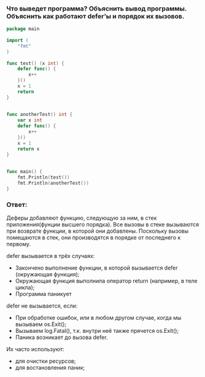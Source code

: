 ### Что выведет программа? Объяснить вывод программы. Объяснить как работают defer’ы и порядок их вызовов.

```go
package main
 
import (
    "fmt"
)
 
func test() (x int) {
    defer func() {
        x++
    }()
    x = 1
    return
}
 
 
func anotherTest() int {
    var x int
    defer func() {
        x++
    }()
    x = 1
    return x
}
 
 
func main() {
    fmt.Println(test())
    fmt.Println(anotherTest())
}
```

### Ответ:


Деферы добавляют функцию, следующую за ним, в стек приложения(фунции высшего порядка).
Все вызовы в стеке вызываются при возврате функции, в которой они добавлены. 
Поскольку вызовы помещаются в стек, они производятся в порядке от последнего к первому.

defer вызывается в трёх случаях:
 - Закончено выполнение функции, в которой вызывается defer (окружающая функция);
 - Окружающая функция выполнила оператор return (например, в теле цикла);
 - Программа паникует

defer не вызывается, если:
 - При обработке ошибок, или в любом другом случае, когда мы вызываем os.Exit();
 - Вызываем log.Fatal(), т.к. внутри неё также прячется os.Exit();
 - Паника возникает до вызова defer.

Их часто используют:
 - для очистки ресурсов;
 - для востановления паник;